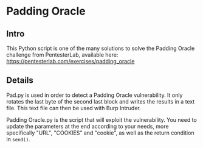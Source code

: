 # Padding Oracle

## Intro
This Python script is one of the many solutions to solve the Padding Oracle challenge from PentesterLab, available here:
https://pentesterlab.com/exercises/padding_oracle

## Details
Pad.py is used in order to detect a Padding Oracle vulnerability. It only rotates the last byte of the second last block and writes the results in a text file.
This text file can then be used with Burp Intruder.

Padding Oracle.py is the script that will exploit the vulnerability. You need to update the parameters at the end according to your needs, more specifically "URL", "COOKIES" and "cookie", as well as the return condition in `send()`.
